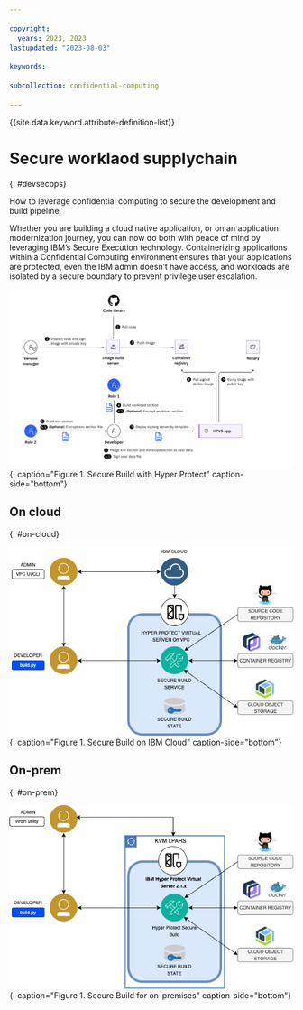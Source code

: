 ```yaml
---

copyright:
  years: 2023, 2023
lastupdated: "2023-08-03"

keywords: 

subcollection: confidential-computing

---
```


{{site.data.keyword.attribute-definition-list}}

# Secure worklaod supplychain
{: #devsecops}

How to leverage confidential computing to secure the development and build pipeline.


Whether you are building a cloud native application, or on an application modernization journey, you can now do both with peace of mind by leveraging IBM’s Secure Execution technology.  Containerizing applications within a Confidential Computing environment ensures that your applications are protected, even the IBM admin doesn’t have access, and workloads are isolated by a secure boundary to prevent privilege user escalation. 


![Secure build with Hyper Protect](../images/securebuild-workflow.png){: caption="Figure 1. Secure Build with Hyper Protect" caption-side="bottom"}


## On cloud
{: #on-cloud}


![Secure build on IBM Cloud](../images/securebuild-vpc.png){: caption="Figure 1. Secure Build on IBM Cloud" caption-side="bottom"}


## On-prem
{: #on-prem}



![Secure build for on-premises](../images/securebuild-onprem.png){: caption="Figure 1. Secure Build for on-premises" caption-side="bottom"}